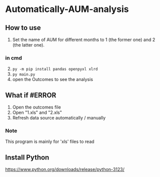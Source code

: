 # Automatically-AUM-analysis

## How to use

1. Set the name of AUM for different months to 1 (the former one) and 2 (the latter one).
### in cmd
2. `py -m pip install pandas openpyxl xlrd`
3. `py main.py`
4. open the Outcomes to see the analysis

## What if #ERROR

1. Open the outcomes file
2. Open "1.xls" and "2.xls"
3. Refresh data source automatically / manually


### Note
This program is mainly for 'xls' files to read

## Install Python

https://www.python.org/downloads/release/python-3123/
